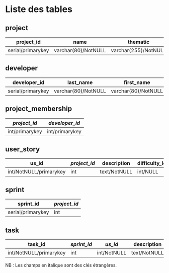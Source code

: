 Liste des tables
=================

project
-----------------
| project_id | name  | thematic | owner | client | nb_dev | estimate_time | type_estimate_time |
|-----------|------|------------|--------------|--------|--------|------------------|----------|
|serial/primarykey|varchar(80)/NotNULL|varchar(255)/NotNULL|varchar(80)/NULL|varchar(80)/NULL|int/NULL|varchar(80)/NULL| varchar(10)/NotNULL  |

developer
--------------
| developer_id | last_name  | first_name | email | login | password |
|----------------|------|--------|------|-------------|--------------|
|serial/primarykey|varchar(80)/NotNULL|varchar(80)/NotNULL|varchar(255)/NotNULL|varchar(30)/NotNULL|varchar(30)/NotNULL|

project_membership
-------------
| *project_id* | *developer_id* |
|---------------|--------------------|
|int/primarykey|int/primarykey|

user_story
-------------
| us_id | *project_id*  | description | difficulty_level | priority | sprint|
|-------|--------------|------------|----------|--------|---------------|
|int/NotNULL/primarykey|int|text/NotNULL|int/NULL|varchar(4)/NULL|varchar(20)/NULL|

sprint
-------------
| sprint_id | *project_id* |
|-----------|---------------|
|serial/primarykey|int|

task
------------
| task_id | *sprint_id* | *us_id* | description | component_name | component_path  | task_dependency |
|----------|-----------|-------------|---------------|------------------|-----------------------|----------------|
|int/NotNULL/primarykey|int|int/NotNULL|text/NotNULL|varchar(80)/NotNULL|varchar(255)/NULL|text/NULL|

NB : Les champs en italique sont des clés étrangères.
